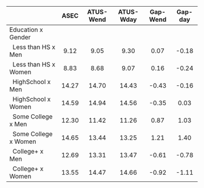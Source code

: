 
|                      |         ASEC |    ATUS-Wend |    ATUS-Wday |     Gap-Wend |      Gap-day |
| -------------------- | :----------: | :----------: | :----------: | :----------: | :----------: |
| Education x Gender   |              |              |              |              |              |
| &nbsp;&nbsp;Less than HS x Men |         9.12 |         9.05 |         9.30 |         0.07 |        -0.18 |
| &nbsp;&nbsp;Less than HS x Women |         8.83 |         8.68 |         9.07 |         0.16 |        -0.24 |
| &nbsp;&nbsp;HighSchool x Men |        14.27 |        14.70 |        14.43 |        -0.43 |        -0.16 |
| &nbsp;&nbsp;HighSchool x Women |        14.59 |        14.94 |        14.56 |        -0.35 |         0.03 |
| &nbsp;&nbsp;Some College x Men |        12.30 |        11.42 |        11.26 |         0.87 |         1.03 |
| &nbsp;&nbsp;Some College x Women |        14.65 |        13.44 |        13.25 |         1.21 |         1.40 |
| &nbsp;&nbsp;College+ x Men |        12.69 |        13.31 |        13.47 |        -0.61 |        -0.78 |
| &nbsp;&nbsp;College+ x Women |        13.55 |        14.47 |        14.66 |        -0.92 |        -1.11 |

